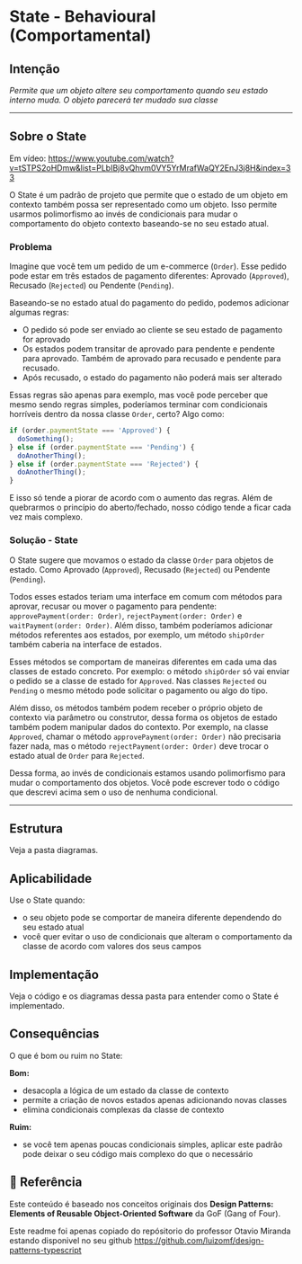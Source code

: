 # State - Behavioural (Comportamental)

## Intenção

*Permite que um objeto altere seu comportamento quando seu estado interno muda. O objeto parecerá ter mudado sua classe*

---

## Sobre o State

Em vídeo: https://www.youtube.com/watch?v=tSTPS2oHDmw&list=PLbIBj8vQhvm0VY5YrMrafWaQY2EnJ3j8H&index=33

O State é um padrão de projeto que permite que o estado de um objeto em contexto também possa ser representado como um objeto. Isso permite usarmos polimorfismo ao invés de condicionais para mudar o comportamento do objeto contexto baseando-se no seu estado atual.

### Problema

Imagine que você tem um pedido de um e-commerce (`Order`). Esse pedido pode estar em três estados de pagamento diferentes: Aprovado (`Approved`), Recusado (`Rejected`) ou Pendente (`Pending`).

Baseando-se no estado atual do pagamento do pedido, podemos adicionar algumas regras:

- O pedido só pode ser enviado ao cliente se seu estado de pagamento for aprovado
- Os estados podem transitar de aprovado para pendente e pendente para aprovado. Também de aprovado para recusado e pendente para recusado.
- Após recusado, o estado do pagamento não poderá mais ser alterado

Essas regras são apenas para exemplo, mas você pode perceber que mesmo sendo regras simples, poderíamos terminar com condicionais horríveis dentro da nossa classe `Order`, certo? Algo como:

```typescript
if (order.paymentState === 'Approved') {
  doSomething();
} else if (order.paymentState === 'Pending') {
  doAnotherThing();
} else if (order.paymentState === 'Rejected') {
  doAnotherThing();
}
```

E isso só tende a piorar de acordo com o aumento das regras. Além de quebrarmos o princípio do aberto/fechado, nosso código tende a ficar cada vez mais complexo.

### Solução - State

O State sugere que movamos o estado da classe `Order` para objetos de estado. Como Aprovado (`Approved`), Recusado (`Rejected`) ou Pendente (`Pending`).

Todos esses estados teriam uma interface em comum com métodos para aprovar, recusar ou mover o pagamento para pendente: `approvePayment(order: Order)`, `rejectPayment(order: Order)` e `waitPayment(order: Order)`. Além disso, também poderíamos adicionar métodos referentes aos estados, por exemplo, um método `shipOrder` também caberia na interface de estados.

Esses métodos se comportam de maneiras diferentes em cada uma das classes de estado concreto. Por exemplo: o método `shipOrder` só vai enviar o pedido se a classe de estado for `Approved`. Nas classes `Rejected` ou `Pending` o mesmo método pode solicitar o pagamento ou algo do tipo.

Além disso, os métodos também podem receber o próprio objeto de contexto via parâmetro ou construtor, dessa forma os objetos de estado também podem manipular dados do contexto. Por exemplo, na classe `Approved`, chamar o método `approvePayment(order: Order)` não precisaria fazer nada, mas o método `rejectPayment(order: Order)` deve trocar o estado atual de `Order` para `Rejected`.

Dessa forma, ao invés de condicionais estamos usando polimorfismo para mudar o comportamento dos objetos. Você pode escrever todo o código que descrevi acima sem o uso de nenhuma condicional.

---

## Estrutura

Veja a pasta diagramas.

## Aplicabilidade

Use o State quando:

- o seu objeto pode se comportar de maneira diferente dependendo do seu estado atual
- você quer evitar o uso de condicionais que alteram o comportamento da classe de acordo com valores dos seus campos

## Implementação

Veja o código e os diagramas dessa pasta para entender como o State é implementado.

## Consequências

O que é bom ou ruim no State:

**Bom:**
- desacopla a lógica de um estado da classe de contexto
- permite a criação de novos estados apenas adicionando novas classes
- elimina condicionais complexas da classe de contexto

**Ruim:**
- se você tem apenas poucas condicionais simples, aplicar este padrão pode deixar o seu código mais complexo do que o necessário

## 🔗 Referência  

Este conteúdo é baseado nos conceitos originais dos **Design Patterns: Elements of Reusable Object-Oriented Software** da GoF (Gang of Four).

Este readme foi apenas copiado do repósitorio do professor Otavio Miranda estando disponivel no seu github https://github.com/luizomf/design-patterns-typescript